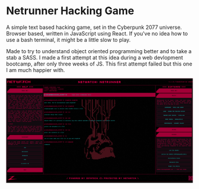 # Netrunner Hacking Game

A simple text based hacking game, set in the Cyberpunk 2077 universe. Browser based, written in JavaScript using React. If you've no idea how to use a bash terminal, it might be a little slow to play.

Made to try to understand object oriented programming better and to take a stab a SASS. I made a first attempt at this idea during a web devlopment bootcamp, after only three weeks of JS. This first attempt failed but this one I am much happier with.

![interface screenshot](https://raw.githubusercontent.com/TaureHorn/netrunner-game_v2/main/src/resources/netwatch-netruner_screenshot.png)
